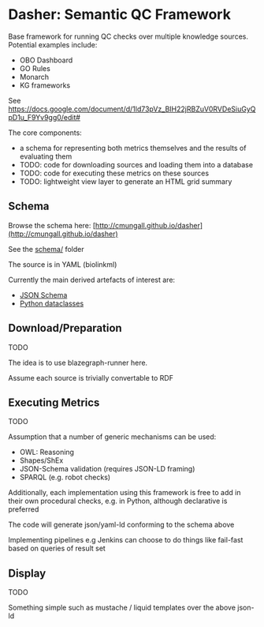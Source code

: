# Dasher: Semantic QC Framework

Base framework for running QC checks over multiple knowledge sources. Potential examples include:

 - OBO Dashboard
 - GO Rules
 - Monarch
 - KG frameworks

See
https://docs.google.com/document/d/1ld73pVz_BIH22jRBZuV0RVDeSiuGyQpD1u_F9Yv9gg0/edit#

The core components:

 - a schema for representing both metrics themselves and the results of evaluating them
 - TODO: code for downloading sources and loading them into a database
 - TODO: code for executing these metrics on these sources
 - TODO: lightweight view layer to generate an HTML grid summary

## Schema

Browse the schema here: [http://cmungall.github.io/dasher](http://cmungall.github.io/dasher)

See the [schema/](schema/) folder

The source is in YAML (biolinkml)

Currently the main derived artefacts of interest are:

 - [JSON Schema](src/schema/semqc.schema.json)
 - [Python dataclasses](src/schema/semqc_datamodel.py)

## Download/Preparation

TODO

The idea is to use blazegraph-runner here.

Assume each source is trivially convertable to RDF

## Executing Metrics

TODO

Assumption that a number of generic mechanisms can be used:

 - OWL: Reasoning
 - Shapes/ShEx
 - JSON-Schema validation (requires JSON-LD framing)
 - SPARQL (e.g. robot checks)

Additionally, each implementation using this framework is free to add in their own procedural checks, e.g. in Python, although declarative is preferred

The code will generate json/yaml-ld conforming to the schema above

Implementing pipelines e.g Jenkins can choose to do things like fail-fast based on queries of result set

## Display

TODO

Something simple such as mustache / liquid templates over the above json-ld
